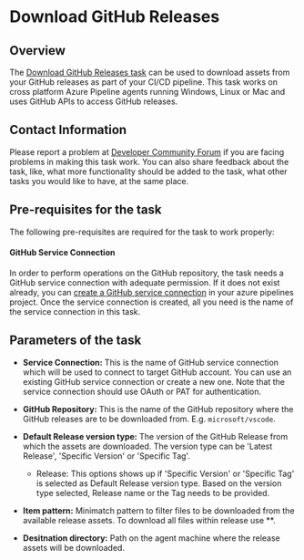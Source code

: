 # Download GitHub Releases

## Overview

The [Download GitHub Releases task](https://aka.ms/AA3x715) can be used to download assets from your GitHub releases as part of your CI/CD pipeline. This task works on cross platform Azure Pipeline agents running Windows, Linux or Mac and uses GitHub APIs to access GitHub releases.

## Contact Information

Please report a problem at [Developer Community Forum](https://developercommunity.visualstudio.com/spaces/21/index.html) if you are facing problems in making this task work. You can also share feedback about the task, like, what more functionality should be added to the task, what other tasks you would like to have, at the same place.

## Pre-requisites for the task

The following pre-requisites are required for the task to work properly:

#### GitHub Service Connection

In order to perform operations on the GitHub repository, the task needs a GitHub service connection with adequate permission. If it does not exist already, you can [create a GitHub service connection](https://aka.ms/AA3am5s) in your azure pipelines project. Once the service connection is created, all you need is the name of the service connection in this task.

## Parameters of the task

* **Service Connection:** This is the name of GitHub service connection which will be used to connect to target GitHub account. You can use an existing GitHub service connection or create a new one. Note that the service connection should use OAuth or PAT for authentication.

* **GitHub Repository:** This is the name of the GitHub repository where the GitHub releases are to be downloaded from. E.g. `microsoft/vscode`.

* **Default Release version type:** The version of the GitHub Release from which the assets are downloaded. The version type can be 'Latest Release', 'Specific Version' or 'Specific Tag'.

    * Release: This options shows up if 'Specific Version' or 'Specific Tag' is selected as Default Release version type. Based on the version type selected, Release name or the Tag needs to be provided.

* **Item pattern:** Minimatch pattern to filter files to be downloaded from the available release assets. To download all files within release use **.

* **Desitnation directory:** Path on the agent machine where the release assets will be downloaded. 
